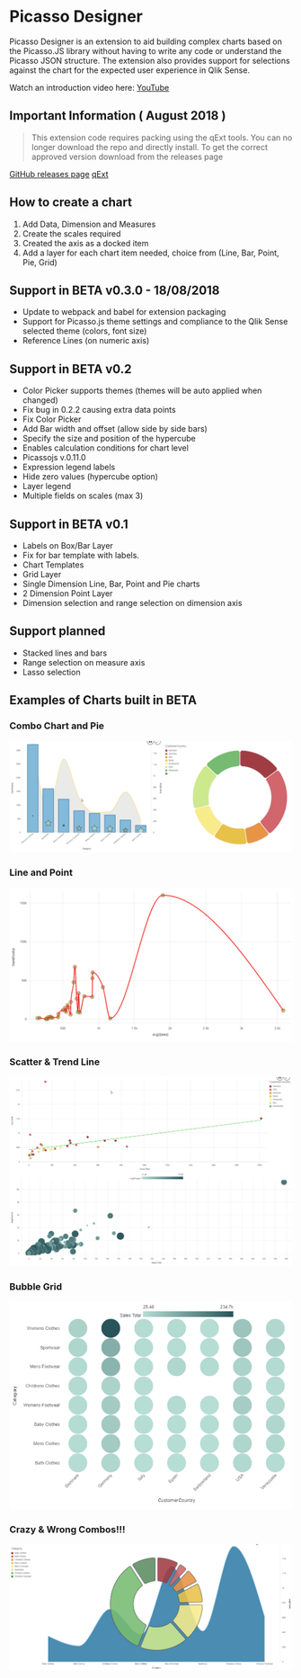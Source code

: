 # Picasso Designer

Picasso Designer is an extension to aid building complex charts based on the Picasso.JS library without having to write any code or understand the Picasso JSON structure. The extension also provides support for selections against the chart for the expected user experience in Qlik Sense.

Watch an introduction video here: [YouTube](https://youtu.be/0tLm7Lf3TYc)

## Important Information ( August 2018 )
>This extension code requires packing using the qExt tools. You can no longer download the repo and directly install. To get the correct approved version download from the releases page

[GitHub releases page](https://github.com/AnalyticsEarth/aePicassoChart/releases)
[qExt](https://github.com/axisgroup/qExt)

## How to create a chart
1. Add Data, Dimension and Measures
1. Create the scales required
1. Created the axis as a docked item
1. Add a layer for each chart item needed, choice from (Line, Bar, Point, Pie, Grid)

## Support in BETA v0.3.0 - 18/08/2018
* Update to webpack and babel for extension packaging
* Support for Picasso.js theme settings and compliance to the Qlik Sense selected theme (colors, font size)
* Reference Lines (on numeric axis)

## Support in BETA v0.2
* Color Picker supports themes (themes will be auto applied when changed)
* Fix bug in 0.2.2 causing extra data points
* Fix Color Picker
* Add Bar width and offset (allow side by side bars)
* Specify the size and position of the hypercube
* Enables calculation conditions for chart level
* Picassojs v.0.11.0
* Expression legend labels
* Hide zero values (hypercube option)
* Layer legend
* Multiple fields on scales (max 3)

## Support in BETA v0.1
* Labels on Box/Bar Layer
* Fix for bar template with labels.
* Chart Templates
* Grid Layer
* Single Dimension Line, Bar, Point and Pie charts
* 2 Dimension Point Layer
* Dimension selection and range selection on dimension axis

## Support planned
* Stacked lines and bars
* Range selection on measure axis
* Lasso selection

## Examples of Charts built in BETA
### Combo Chart and Pie
![Combo and Pie](https://github.com/AnalyticsEarth/data/raw/master/Random-Combo.png)

### Line and Point
![Line and Point](https://github.com/AnalyticsEarth/data/raw/master/LineandPoint.png)

### Scatter & Trend Line
![Scatter and Trend Line](https://github.com/AnalyticsEarth/data/raw/master/Scatter.png)

### Bubble Grid
![Bubble Grid](https://github.com/AnalyticsEarth/data/raw/master/bubble-grid.png)

### Crazy & Wrong Combos!!!
![Crazy Chart](https://github.com/AnalyticsEarth/data/raw/master/crazy.png)
